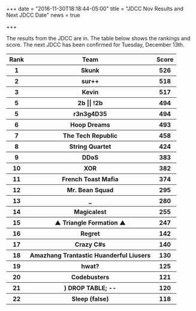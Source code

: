 +++
date = "2016-11-30T18:18:44-05:00"
title = "JDCC Nov Results and Next JDCC Date"
news = true

+++

The results from the JDCC are in. The table below shows the rankings and score. The next JDCC has been confirmed for Tuesday, December 13th. 

<!--more-->

<table class="table table-striped">
  <thead>
    <tr>
      <th>Rank</th>
      <th>Team</th>
      <th>Score</th>
    </tr>
  </thead>
  <tbody>
    <tr>
      <th>1</th>
      <th>Skunk</th>
      <th>526</th>
    </tr>
    <tr>
      <th>2</th>
      <th>sur++</th>
      <th>518</th>
    </tr>
    <tr>
      <th>3</th>
      <th>Kevin</th>
      <th>517</th>
    </tr>
    <tr>
      <th>5</th>
      <th>2b || !2b</th>
      <th>494</th>
    </tr>
    <tr>
      <th>5</th>
      <th>r3n3g4D35</th>
      <th>494</th>
    </tr>
    <tr>
      <th>6</th>
      <th>Hoop Dreams</th>
      <th>493</th>
    </tr>
    <tr>
      <th>7</th>
      <th>The Tech Republic</th>
      <th>458</th>
    </tr>
    <tr>
      <th>8</th>
      <th>String Quartet</th>
      <th>424</th>
    </tr>
    <tr>
      <th>9</th>
      <th>DDoS</th>
      <th>383</th>
    </tr>
    <tr>
      <th>10</th>
      <th>XOR</th>
      <th>382</th>
    </tr>
    <tr>
      <th>11</th>
      <th>French Toast Mafia</th>
      <th>374</th>
    </tr>
    <tr>
      <th>12</th>
      <th>Mr. Bean Squad</th>
      <th>295</th>
    </tr>
    <tr>
      <th>13</th>
      <th>_</th>
      <th>280</th>
    </tr>
    <tr>
      <th>14</th>
      <th>Magicalest</th>
      <th>255</th>
    </tr>
    <tr>
      <th>15</th>
      <th>▲ Triangle Formation ▲</th>
      <th>247</th>
    </tr>
    <tr>
      <th>16</th>
      <th>Regret</th>
      <th>142</th>
    </tr>
    <tr>
      <th>17</th>
      <th>Crazy C#s</th>
      <th>140</th>
    </tr>
    <tr>
      <th>18</th>
      <th>Amazhang Trantastic Huanderful Liusers</th>
      <th>130</th>
    </tr>
    <tr>
      <th>19</th>
      <th>hwat?</th>
      <th>125</th>
    </tr>
    <tr>
      <th>20</th>
      <th>Codebusters</th>
      <th>121</th>
    </tr>
    <tr>
      <th>21</th>
      <th>) DROP TABLE; --</th>
      <th>120</th>
    </tr>
    <tr>
      <th>22</th>
      <th>Sleep (false)</th>
      <th>118</th>
    </tr>
  </tbody>
</table>